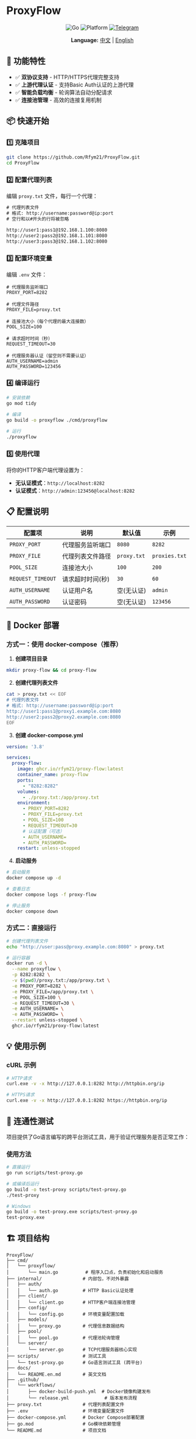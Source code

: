 # ProxyFlow

<div align="center">

![Go](https://img.shields.io/badge/Go-1.23+-00ADD8?style=for-the-badge&logo=go&logoColor=white)
![Platform](https://img.shields.io/badge/Platform-Windows%20%7C%20Linux%20%7C%20macOS-lightgrey?style=for-the-badge)
[![Telegram](https://img.shields.io/badge/Telegram-blue?style=for-the-badge&logo=telegram&logoColor=white)](https://t.me/nodejs_project)

**Language:** [中文](README.md) | [English](docs/README.en.md)

</div>

## 🚀 功能特性

- ✅ **双协议支持** - HTTP/HTTPS代理完整支持
- ✅ **上游代理认证** - 支持Basic Auth认证的上游代理
- ✅ **智能负载均衡** - 轮询算法自动分配请求
- ✅ **连接池管理** - 高效的连接复用机制

## 📦 快速开始

### 1️⃣ 克隆项目

```bash
git clone https://github.com/Rfym21/ProxyFlow.git
cd ProxyFlow
```

### 2️⃣ 配置代理列表

编辑 `proxy.txt` 文件，每行一个代理：

```txt
# 代理列表文件
# 格式: http://username:password@ip:port
# 空行和以#开头的行将被忽略

http://user1:pass1@192.168.1.100:8080
http://user2:pass2@192.168.1.101:8080
http://user3:pass3@192.168.1.102:8080
```

### 3️⃣ 配置环境变量

编辑 `.env` 文件：

```env
# 代理服务监听端口
PROXY_PORT=8282

# 代理文件路径
PROXY_FILE=proxy.txt

# 连接池大小（每个代理的最大连接数）
POOL_SIZE=100

# 请求超时时间（秒）
REQUEST_TIMEOUT=30

# 代理服务器认证（留空则不需要认证）
AUTH_USERNAME=admin
AUTH_PASSWORD=123456
```

### 4️⃣ 编译运行

```bash
# 安装依赖
go mod tidy

# 编译
go build -o proxyflow ./cmd/proxyflow

# 运行
./proxyflow
```

### 5️⃣ 使用代理

将你的HTTP客户端代理设置为：

- **无认证模式**：`http://localhost:8282`
- **认证模式**：`http://admin:123456@localhost:8282`

## 📋 配置说明

| 配置项 | 说明 | 默认值 | 示例 |
|--------|------|--------|------|
| `PROXY_PORT` | 代理服务监听端口 | `8080` | `8282` |
| `PROXY_FILE` | 代理列表文件路径 | `proxy.txt` | `proxies.txt` |
| `POOL_SIZE` | 连接池大小 | `100` | `200` |
| `REQUEST_TIMEOUT` | 请求超时时间(秒) | `30` | `60` |
| `AUTH_USERNAME` | 认证用户名 | 空(无认证) | `admin` |
| `AUTH_PASSWORD` | 认证密码 | 空(无认证) | `123456` |

## 🐳 Docker 部署

### 方式一：使用 docker-compose（推荐）

1. **创建项目目录**
```bash
mkdir proxy-flow && cd proxy-flow
```

2. **创建代理列表文件**
```bash
cat > proxy.txt << EOF
# 代理列表文件
# 格式: http://username:password@ip:port
http://user1:pass1@proxy1.example.com:8080
http://user2:pass2@proxy2.example.com:8080
EOF
```

3. **创建 docker-compose.yml**
```yaml
version: '3.8'

services:
  proxy-flow:
    image: ghcr.io/rfym21/proxy-flow:latest
    container_name: proxy-flow
    ports:
      - "8282:8282"
    volumes:
      - ./proxy.txt:/app/proxy.txt
    environment:
      - PROXY_PORT=8282
      - PROXY_FILE=proxy.txt
      - POOL_SIZE=100
      - REQUEST_TIMEOUT=30
      # 认证配置（可选）
      - AUTH_USERNAME=
      - AUTH_PASSWORD=
    restart: unless-stopped
```

4. **启动服务**
```bash
# 启动服务
docker compose up -d

# 查看日志
docker compose logs -f proxy-flow

# 停止服务
docker compose down
```

### 方式二：直接运行

```bash
# 创建代理列表文件
echo "http://user:pass@proxy.example.com:8080" > proxy.txt

# 运行容器
docker run -d \
  --name proxyflow \
  -p 8282:8282 \
  -v $(pwd)/proxy.txt:/app/proxy.txt \
  -e PROXY_PORT=8282 \
  -e PROXY_FILE=/app/proxy.txt \
  -e POOL_SIZE=100 \
  -e REQUEST_TIMEOUT=30 \
  -e AUTH_USERNAME= \
  -e AUTH_PASSWORD= \
  --restart unless-stopped \
  ghcr.io/rfym21/proxy-flow:latest
```

## 💡 使用示例

### cURL 示例

```bash
# HTTP请求
curl.exe -v -x http://127.0.0.1:8282 http://httpbin.org/ip

# HTTPS请求
curl.exe -v -x http://127.0.0.1:8282 https://httpbin.org/ip
```

## 🧪 连通性测试

项目提供了Go语言编写的跨平台测试工具，用于验证代理服务是否正常工作：

### 使用方法

```bash
# 直接运行
go run scripts/test-proxy.go

# 或编译后运行
go build -o test-proxy scripts/test-proxy.go
./test-proxy

# Windows
go build -o test-proxy.exe scripts/test-proxy.go
test-proxy.exe
```

## 🏗️ 项目结构

```
ProxyFlow/
├── cmd/
│   └── proxyflow/
│       └── main.go          # 程序入口点，负责初始化和启动服务
├── internal/               # 内部包，不对外暴露
│   ├── auth/
│   │   └── auth.go         # HTTP Basic认证处理
│   ├── client/
│   │   └── client.go       # HTTP客户端连接池管理
│   ├── config/
│   │   └── config.go       # 环境变量配置加载
│   ├── models/
│   │   └── proxy.go        # 代理信息数据结构
│   ├── pool/
│   │   └── pool.go         # 代理池轮询管理
│   └── server/
│       └── server.go       # TCP代理服务器核心实现
├── scripts/                # 测试工具
│   └── test-proxy.go       # Go语言测试工具 (跨平台)
├── docs/
│   └── README.en.md        # 英文文档
├── .github/
│   └── workflows/
│       ├── docker-build-push.yml  # Docker镜像构建发布
│       └── release.yml             # 版本发布流程
├── proxy.txt               # 代理列表配置文件
├── .env                    # 环境变量配置文件
├── docker-compose.yml      # Docker Compose部署配置
├── go.mod                  # Go模块依赖管理
└── README.md               # 项目文档
```